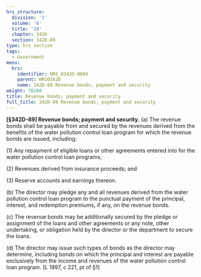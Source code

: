 ```yaml
---
hrs_structure:
  division: '1'
  volume: '6'
  title: '19'
  chapter: 342D
  section: 342D-89
type: hrs_section
tags:
  - Government
menu:
  hrs:
    identifier: HRS_0342D-0089
    parent: HRS0342D
    name: 342D-89 Revenue bonds; payment and security
weight: 76280
title: Revenue bonds; payment and security
full_title: 342D-89 Revenue bonds; payment and security
---
```

**[§342D-89] Revenue bonds; payment and security.** (a) The revenue bonds shall be payable from and secured by the revenues derived from the benefits of the water pollution control loan program for which the revenue bonds are issued, including:

(1) Any repayment of eligible loans or other agreements entered into for the water pollution control loan programs;

(2) Revenues derived from insurance proceeds; and

(3) Reserve accounts and earnings thereon.

(b) The director may pledge any and all revenues derived from the water pollution control loan program to the punctual payment of the principal, interest, and redemption premiums, if any, on the revenue bonds.

(c) The revenue bonds may be additionally secured by the pledge or assignment of the loans and other agreements or any note, other undertaking, or obligation held by the director or the department to secure the loans.

(d) The director may issue such types of bonds as the director may determine, including bonds on which the principal and interest are payable exclusively from the income and revenues of the water pollution control loan program. [L 1997, c 221, pt of §1]